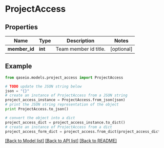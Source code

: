 # ProjectAccess


## Properties

Name | Type | Description | Notes
------------ | ------------- | ------------- | -------------
**member_id** | **int** | Team member id title. | [optional] 

## Example

```python
from qaseio.models.project_access import ProjectAccess

# TODO update the JSON string below
json = "{}"
# create an instance of ProjectAccess from a JSON string
project_access_instance = ProjectAccess.from_json(json)
# print the JSON string representation of the object
print ProjectAccess.to_json()

# convert the object into a dict
project_access_dict = project_access_instance.to_dict()
# create an instance of ProjectAccess from a dict
project_access_form_dict = project_access.from_dict(project_access_dict)
```
[[Back to Model list]](../README.md#documentation-for-models) [[Back to API list]](../README.md#documentation-for-api-endpoints) [[Back to README]](../README.md)


